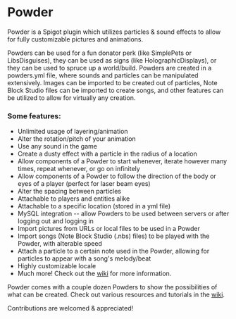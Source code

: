# Powder

Powder is a Spigot plugin which utilizes particles & sound effects to allow for fully customizable pictures and animations.

Powders can be used for a fun donator perk (like SimplePets or LibsDisguises), they can be used as signs (like HolographicDisplays), or they can be used to spruce up a world/build. Powders are created in a powders.yml file, where sounds and particles can be manipulated extensively. Images can be imported to be created out of particles, Note Block Studio files can be imported to create songs, and other features can be utilized to allow for virtually any creation.

### Some features:
* Unlimited usage of layering/animation
* Alter the rotation/pitch of your animation
* Use any sound in the game
* Create a dusty effect with a particle in the radius of a location
* Allow components of a Powder to start whenever, iterate however many times, repeat whenever, or go on infinitely
* Allow components of a Powder to follow the direction of the body or eyes of a player (perfect for laser beam eyes)
* Alter the spacing between particles
* Attachable to players and entities alike
* Attachable to a specific location (stored in a yml file)
* MySQL integration -- allow Powders to be used between servers or after logging out and logging in
* Import pictures from URLs or local files to be used in a Powder
* Import songs (Note Block Studio (.nbs) files) to be played with the Powder, with alterable speed
* Attach a particle to a certain note used in the Powder, allowing for particles to appear with a song's melody/beat
* Highly customizable locale
* Much more! Check out the [wiki](https://github.com/Ruinscraft/Powder/wiki) for more information.

Powder comes with a couple dozen Powders to show the possibilities of what can be created. Check out various resources and tutorials in the [wiki](https://github.com/Ruinscraft/Powder/wiki).

Contributions are welcomed & appreciated!
